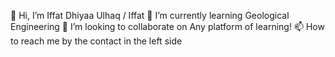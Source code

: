 👋 Hi, I’m Iffat Dhiyaa Ulhaq / Iffat
🌱 I’m currently learning Geological Engineering
💞️ I’m looking to collaborate on Any platform of learning!
📫 How to reach me by the contact in the left side

